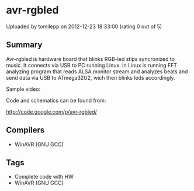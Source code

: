 # avr-rgbled

Uploaded by tomilepp on 2012-12-23 18:33:00 (rating 0 out of 5)

## Summary

Avr-rgbled is hardware board that blinks RGB-led stips syncronized to music. It connects via USB to PC running Linux. In Linux is running FFT analyzing program that reads ALSA monitor stream and analyzes beats and send data via USB to ATmega32U2, wich then blinks leds accordingly.


Sample video:





Code and schematics can be found from:  

<http://code.google.com/p/avr-rgbled/>

## Compilers

- WinAVR (GNU GCC)

## Tags

- Complete code with HW
- WinAVR (GNU GCC)
